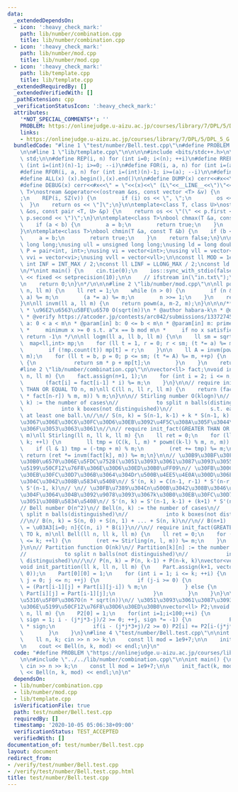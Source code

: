 ```yaml
---
data:
  _extendedDependsOn:
  - icon: ':heavy_check_mark:'
    path: lib/number/combination.cpp
    title: lib/number/combination.cpp
  - icon: ':heavy_check_mark:'
    path: lib/number/mod.cpp
    title: lib/number/mod.cpp
  - icon: ':heavy_check_mark:'
    path: lib/template.cpp
    title: lib/template.cpp
  _extendedRequiredBy: []
  _extendedVerifiedWith: []
  _pathExtension: cpp
  _verificationStatusIcon: ':heavy_check_mark:'
  attributes:
    '*NOT_SPECIAL_COMMENTS*': ''
    PROBLEM: https://onlinejudge.u-aizu.ac.jp/courses/library/7/DPL/5/DPL_5_G
    links:
    - https://onlinejudge.u-aizu.ac.jp/courses/library/7/DPL/5/DPL_5_G
  bundledCode: "#line 1 \"test/number/Bell.test.cpp\"\n#define PROBLEM \"https://onlinejudge.u-aizu.ac.jp/courses/library/7/DPL/5/DPL_5_G\"\
    \n\n#line 1 \"lib/template.cpp\"\n\n\n\n#include <bits/stdc++.h>\n\nusing namespace\
    \ std;\n\n#define REP(i, n) for (int i=0; i<(n); ++i)\n#define RREP(i, n) for\
    \ (int i=(int)(n)-1; i>=0; --i)\n#define FOR(i, a, n) for (int i=(a); i<(n); ++i)\n\
    #define RFOR(i, a, n) for (int i=(int)(n)-1; i>=(a); --i)\n\n#define SZ(x) ((int)(x).size())\n\
    #define ALL(x) (x).begin(),(x).end()\n\n#define DUMP(x) cerr<<#x<<\" = \"<<(x)<<endl\n\
    #define DEBUG(x) cerr<<#x<<\" = \"<<(x)<<\" (L\"<<__LINE__<<\")\"<<endl;\n\ntemplate<class\
    \ T>\nostream &operator<<(ostream &os, const vector <T> &v) {\n    os << \"[\"\
    ;\n    REP(i, SZ(v)) {\n        if (i) os << \", \";\n        os << v[i];\n  \
    \  }\n    return os << \"]\";\n}\n\ntemplate<class T, class U>\nostream &operator<<(ostream\
    \ &os, const pair <T, U> &p) {\n    return os << \"(\" << p.first << \" \" <<\
    \ p.second << \")\";\n}\n\ntemplate<class T>\nbool chmax(T &a, const T &b) {\n\
    \    if (a < b) {\n        a = b;\n        return true;\n    }\n    return false;\n\
    }\n\ntemplate<class T>\nbool chmin(T &a, const T &b) {\n    if (b < a) {\n   \
    \     a = b;\n        return true;\n    }\n    return false;\n}\n\nusing ll =\
    \ long long;\nusing ull = unsigned long long;\nusing ld = long double;\nusing\
    \ P = pair<int, int>;\nusing vi = vector<int>;\nusing vll = vector<ll>;\nusing\
    \ vvi = vector<vi>;\nusing vvll = vector<vll>;\n\nconst ll MOD = 1e9 + 7;\nconst\
    \ int INF = INT_MAX / 2;\nconst ll LINF = LLONG_MAX / 2;\nconst ld eps = 1e-9;\n\
    \n/*\nint main() {\n    cin.tie(0);\n    ios::sync_with_stdio(false);\n    cout\
    \ << fixed << setprecision(10);\n\n    // ifstream in(\"in.txt\");\n    // cin.rdbuf(in.rdbuf());\n\
    \n    return 0;\n}\n*/\n\n\n#line 2 \"lib/number/mod.cpp\"\n\nll powm(ll a, ll\
    \ n, ll m) {\n    ll ret = 1;\n    while (n > 0) {\n        if (n & 1) (ret *=\
    \ a) %= m;\n        (a *= a) %= m;\n        n >>= 1;\n    }\n    return ret;\n\
    }\n\nll invm(ll a, ll m) {\n    return powm(a, m-2, m);\n}\n\n\n/**\n * @brief\n\
    \ * \u96E2\u6563\u5BFE\u6570 O(sqrt(m))\n * @author habara-k\n * @date 2020/05/18\n\
    \ * @verify https://atcoder.jp/contests/arc042/submissions/13372745\n *\n * @param[in]\
    \ a: 0 < a < m\n * @param[in] b: 0 <= b < m\n * @param[in] m: prime\n * @return:\n\
    \ *     minimum x >= 0 s.t. a^x == b mod m\n *     if no x satisfies the condition,\
    \ return -1\n */\n\nll logm(ll a, ll b, ll m) {\n\n    ll sm = sqrt(m);\n\n  \
    \  map<ll,int> mp;\n    for (ll t = 1, r = 0; r < sm; (t *= a) %= m, ++r) {\n\
    \        if (!mp.count(t)) mp[t] = r;\n    }\n\n    ll A = invm(powm(a, sm, m),\
    \ m);\n    for (ll t = b, p = 0; p <= sm; (t *= A) %= m, ++p) {\n        if (mp.count(t))\
    \ {\n            return sm * p + mp[t];\n        }\n    }\n    return -1;\n}\n\
    #line 2 \"lib/number/combination.cpp\"\n\nvector<ll> fact;\nvoid init_fact(int\
    \ n, ll m) {\n    fact.assign(n+1, 1);\n    for (int i = 2; i <= n; ++i) {\n \
    \       (fact[i] = fact[i-1] * i) %= m;\n    }\n}\n\n// require init_fact(GREATER\
    \ THAN OR EQUAL TO n, m)\nll C(ll n, ll r, ll m) {\n    return (fact[n] * invm((fact[r]\
    \ * fact[n-r]) % m, m)) % m;\n}\n\n// Stirling number O(klogn)\n// Stirling(n,\
    \ k) := the number of cases\n//            to split n balls(distinguished)\n//\
    \            into k boxes(not distinguished)\n//            s.t. each box contains\
    \ at least one ball.\n//\n// S(n, k) = S(n-1, k-1) + k * S(n-1, k) : n, k\u307E\
    \u3067\u306E\u30C6\u30FC\u30D6\u30EB\u3092\u4F5C\u308A\u305F\u3044\u3068\u304D\
    \u306F\u3053\u3063\u3061\n//\n// require init_fact(GREATER THAN OR EQUAL TO k,\
    \ m)\nll Stirling(ll n, ll k, ll m) {\n    ll ret = 0;\n    for (ll l = 0; l <=\
    \ k; ++l) {\n        ll tmp = (C(k, l, m) * powm((k-l) % m, n, m)) % m;\n    \
    \    if (l & 1) tmp = (-tmp + m) % m;\n        (ret += tmp) %= m;\n    }\n   \
    \ return (ret *= invm(fact[k], m)) %= m;\n}\n\n// \u30B9\u30BF\u30FC\u30EA\u30F3\
    \u30B0\u6570\u306E\u5FDC\u7528(\u3051\u3093\u3061\u3087\u3093\u3055\u3093\u306E\
    \u5199\u50CF12\u76F8\u306E\u30D6\u30ED\u30B0\uFF09\n// \u30FB\u300C\u5404\u30B0\
    \u30EB\u30FC\u30D7\u306B\u3064\u304Dr\u500B\u4EE5\u4E0A\u300D\u306E\u5236\u9650\
    \u304C\u3042\u308B\u5834\u5408\n// S'(n, k) = C(n-1, r-1) * S'(n-r, k-1) + k *\
    \ S'(n-1, k)\n// \n// \u30FB\u7389\u304Cn\u500B\u3042\u308B\u3046\u3061\u306E\u3044\
    \u304F\u3064\u304B\u3092\u9078\u3093\u3067k\u30B0\u30EB\u30FC\u30D7\u306B\u5206\
    \u3051\u308B\u5834\u5408\n// S'(n, k) = S'(n-1, k-1) + (k+1) * S'(n-1, k)\n\n\
    // Bell number O(n^2)\n// Bell(n, k) := the number of cases\n//            to\
    \ split n balls(distinguished)\n//            into k boxes(not distinguished)\n\
    //\n// B(n, k) = S(n, 0) + S(n, 1) + ... + S(n, k)\n//\n// B(n+1) := B(n+1, n+1)\
    \ = \u03A3[i=0; n]{C(n, i) * B(i)}\n//\n// require init_fact(GREATER THAN OR EQUAL\
    \ TO k, m)\nll Bell(ll n, ll k, ll m) {\n    ll ret = 0;\n    for (ll l = 0; l\
    \ <= k; ++l) {\n        (ret += Stirling(n, l, m)) %= m;\n    }\n    return ret;\n\
    }\n\n// Partition function O(nk)\n// Partition[k][n] := the number of cases\n\
    //            to split n balls(not distinguished)\n//            into k boxes(not\
    \ distinguished)\n//\n// P(n, k) = P(n, k-1) + P(n-k, k)\nvector<vector<ll>> Part;\n\
    void init_partition(ll k, ll n, ll m) {\n    Part.assign(k+1, vector<ll>(n+1,\
    \ 0));\n    Part[0][0] = 1;\n    for (int i = 1; i <= k; ++i) {\n        for (int\
    \ j = 0; j <= n; ++j) {\n            if (j-i >= 0) {\n                Part[i][j]\
    \ = (Part[i-1][j] + Part[i][j-i]) % m;\n            } else {\n               \
    \ Part[i][j] = Part[i-1][j];\n            }\n        }\n    }\n}\n\n// \u8B0E\u6F38\
    \u5316\u5F0F\u3067O(n * sqrt(n))\n// \u3051\u3093\u3061\u3087\u3093\u3055\u3093\
    \u306E\u5199\u50CF12\u76F8\u30D6\u30ED\u30B0\nvector<ll> P2;\nvoid partition_fast(ll\
    \ n, ll m) {\n    P2[0] = 1;\n    for(int i=1;i<100;++i) {\n        for(int j=1,\
    \ sign = 1; i - (j*j*3-j)/2 >= 0; ++j, sign *= -1) {\n            P2[i] += P2[i-(j*j*3-j)/2]\
    \ * sign;\n            if(i - (j*j*3+j)/2 >= 0) P2[i] += P2[i-(j*j*3+j)/2] * sign;\n\
    \        }\n    }\n}\n#line 4 \"test/number/Bell.test.cpp\"\n\nint main() {\n\
    \    ll n, k; cin >> n >> k;\n    const ll mod = 1e9+7;\n\n    init_fact(k, mod);\n\
    \n    cout << Bell(n, k, mod) << endl;\n}\n"
  code: "#define PROBLEM \"https://onlinejudge.u-aizu.ac.jp/courses/library/7/DPL/5/DPL_5_G\"\
    \n\n#include \"../../lib/number/combination.cpp\"\n\nint main() {\n    ll n, k;\
    \ cin >> n >> k;\n    const ll mod = 1e9+7;\n\n    init_fact(k, mod);\n\n    cout\
    \ << Bell(n, k, mod) << endl;\n}\n"
  dependsOn:
  - lib/number/combination.cpp
  - lib/number/mod.cpp
  - lib/template.cpp
  isVerificationFile: true
  path: test/number/Bell.test.cpp
  requiredBy: []
  timestamp: '2020-10-05 05:06:38+09:00'
  verificationStatus: TEST_ACCEPTED
  verifiedWith: []
documentation_of: test/number/Bell.test.cpp
layout: document
redirect_from:
- /verify/test/number/Bell.test.cpp
- /verify/test/number/Bell.test.cpp.html
title: test/number/Bell.test.cpp
---
```

